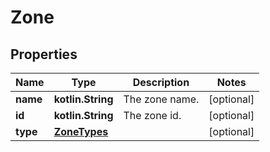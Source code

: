 
# Zone

## Properties
Name | Type | Description | Notes
------------ | ------------- | ------------- | -------------
**name** | **kotlin.String** | The zone name. |  [optional]
**id** | **kotlin.String** | The zone id. |  [optional]
**type** | [**ZoneTypes**](ZoneTypes.md) |  |  [optional]



